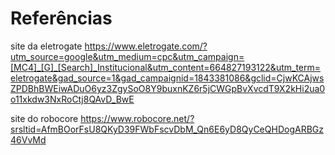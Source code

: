 # Referências
site da eletrogate
https://www.eletrogate.com/?utm_source=google&utm_medium=cpc&utm_campaign=[MC4]_[G]_[Search]_Institucional&utm_content=664827193122&utm_term=eletrogate&gad_source=1&gad_campaignid=1843381086&gclid=CjwKCAjwsZPDBhBWEiwADuO6yz3ZgySoO8Y9buxnKZ6r5jCWGpBvXvcdT9X2kHi2ua0o11xkdw3NxRoCtj8QAvD_BwE

site do robocore
https://www.robocore.net/?srsltid=AfmBOorFsU8QKyD39FWbFscvDbM_Qn6E6yD8QyCeQHDogARBGz46VvMd

